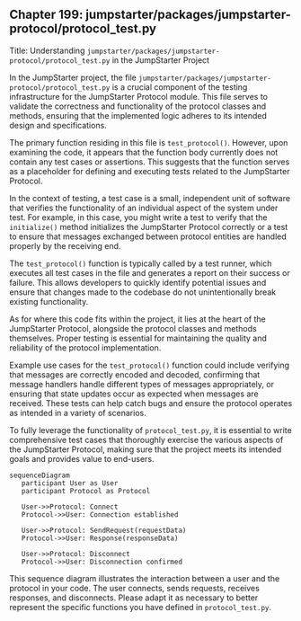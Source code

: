 ## Chapter 199: jumpstarter/packages/jumpstarter-protocol/protocol_test.py

 Title: Understanding `jumpstarter/packages/jumpstarter-protocol/protocol_test.py` in the JumpStarter Project

   In the JumpStarter project, the file `jumpstarter/packages/jumpstarter-protocol/protocol_test.py` is a crucial component of the testing infrastructure for the JumpStarter Protocol module. This file serves to validate the correctness and functionality of the protocol classes and methods, ensuring that the implemented logic adheres to its intended design and specifications.

   The primary function residing in this file is `test_protocol()`. However, upon examining the code, it appears that the function body currently does not contain any test cases or assertions. This suggests that the function serves as a placeholder for defining and executing tests related to the JumpStarter Protocol.

   In the context of testing, a test case is a small, independent unit of software that verifies the functionality of an individual aspect of the system under test. For example, in this case, you might write a test to verify that the `initialize()` method initializes the JumpStarter Protocol correctly or a test to ensure that messages exchanged between protocol entities are handled properly by the receiving end.

   The `test_protocol()` function is typically called by a test runner, which executes all test cases in the file and generates a report on their success or failure. This allows developers to quickly identify potential issues and ensure that changes made to the codebase do not unintentionally break existing functionality.

   As for where this code fits within the project, it lies at the heart of the JumpStarter Protocol, alongside the protocol classes and methods themselves. Proper testing is essential for maintaining the quality and reliability of the protocol implementation.

   Example use cases for the `test_protocol()` function could include verifying that messages are correctly encoded and decoded, confirming that message handlers handle different types of messages appropriately, or ensuring that state updates occur as expected when messages are received. These tests can help catch bugs and ensure the protocol operates as intended in a variety of scenarios.

   To fully leverage the functionality of `protocol_test.py`, it is essential to write comprehensive test cases that thoroughly exercise the various aspects of the JumpStarter Protocol, making sure that the project meets its intended goals and provides value to end-users.

 ```mermaid
sequenceDiagram
    participant User as User
    participant Protocol as Protocol

    User->>Protocol: Connect
    Protocol->>User: Connection established

    User->>Protocol: SendRequest(requestData)
    Protocol->>User: Response(responseData)

    User->>Protocol: Disconnect
    Protocol->>User: Disconnection confirmed
```

This sequence diagram illustrates the interaction between a user and the protocol in your code. The user connects, sends requests, receives responses, and disconnects. Please adapt it as necessary to better represent the specific functions you have defined in `protocol_test.py`.